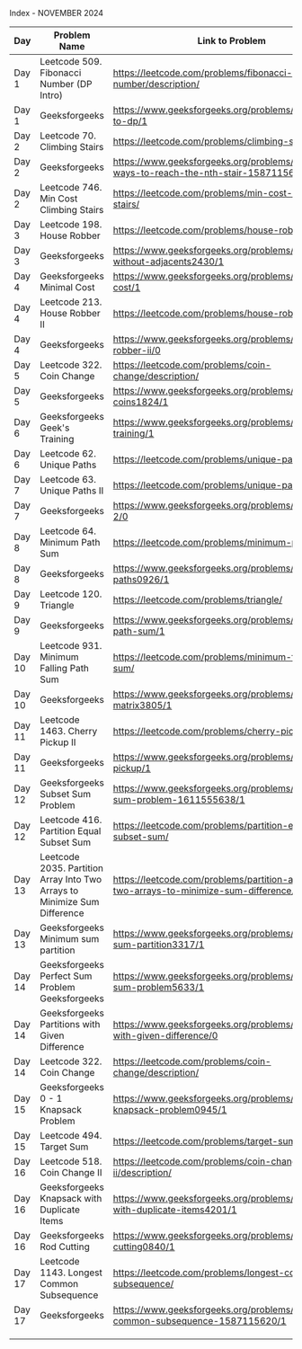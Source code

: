 Index - NOVEMBER 2024

| Day   | Problem Name                              | Link to Problem                                                                       | Notes |
| ----- | ----------------------------------------- | ------------------------------------------------------------------------------------- | ----- |
| Day 1 | Leetcode 509. Fibonacci Number (DP Intro) | https://leetcode.com/problems/fibonacci-number/description/                           | -     |
| Day 1 | Geeksforgeeks                             | https://www.geeksforgeeks.org/problems/introduction-to-dp/1                           | -     |
| Day 2 | Leetcode 70. Climbing Stairs              | https://leetcode.com/problems/climbing-stairs/                                        | -     |
| Day 2 | Geeksforgeeks                             | https://www.geeksforgeeks.org/problems/count-ways-to-reach-the-nth-stair-1587115620/1 | -     |
| Day 2 | Leetcode 746. Min Cost Climbing Stairs    | https://leetcode.com/problems/min-cost-climbing-stairs/                               | -     |
| Day 3 | Leetcode 198. House Robber                | https://leetcode.com/problems/house-robber/                                           | -     |
| Day 3 | Geeksforgeeks                             | https://www.geeksforgeeks.org/problems/max-sum-without-adjacents2430/1                | -     |
| Day 4 | Geeksforgeeks Minimal Cost | https://www.geeksforgeeks.org/problems/minimal-cost/1 | -      |
| Day 4 | Leetcode 213. House Robber II | https://leetcode.com/problems/house-robber-ii/  | -      |
| Day 4 | Geeksforgeeks | https://www.geeksforgeeks.org/problems/house-robber-ii/0  | -      |
| Day 5 | Leetcode 322. Coin Change | https://leetcode.com/problems/coin-change/description/ | -      |
| Day 5 | Geeksforgeeks | https://www.geeksforgeeks.org/problems/number-of-coins1824/1 | -      |
| Day 6 | Geeksforgeeks Geek's Training | https://www.geeksforgeeks.org/problems/geeks-training/1 | -      |
| Day 6 | Leetcode 62. Unique Paths | https://leetcode.com/problems/unique-paths/ | -      |
| Day 7 | Leetcode 63. Unique Paths II | https://leetcode.com/problems/unique-paths-ii/ | -      |
| Day 7 | Geeksforgeeks | https://www.geeksforgeeks.org/problems/grid-path-2/0 | -      |
| Day 8 | Leetcode 64. Minimum Path Sum | https://leetcode.com/problems/minimum-path-sum/ | -      |
| Day 8 | Geeksforgeeks | https://www.geeksforgeeks.org/problems/number-of-paths0926/1 | -      |
| Day 9 | Leetcode 120. Triangle | https://leetcode.com/problems/triangle/ | -      |
| Day 9 | Geeksforgeeks | https://www.geeksforgeeks.org/problems/triangle-path-sum/1 | -      |
| Day 10 | Leetcode 931. Minimum Falling Path Sum | https://leetcode.com/problems/minimum-falling-path-sum/ | -      |
| Day 10 | Geeksforgeeks | https://www.geeksforgeeks.org/problems/path-in-matrix3805/1 | -      |
| Day 11 | Leetcode 1463. Cherry Pickup II | https://leetcode.com/problems/cherry-pickup-ii/ | -      |
| Day 11 | Geeksforgeeks | https://www.geeksforgeeks.org/problems/chocolates-pickup/1 | -      |
| Day 12 | Geeksforgeeks Subset Sum Problem | https://www.geeksforgeeks.org/problems/subset-sum-problem-1611555638/1 | -      |
| Day 12 | Leetcode 416. Partition Equal Subset Sum | https://leetcode.com/problems/partition-equal-subset-sum/ | -      |
| Day 13 | Leetcode 2035. Partition Array Into Two Arrays to Minimize Sum Difference | https://leetcode.com/problems/partition-array-into-two-arrays-to-minimize-sum-difference/ | -      |
| Day 13 | Geeksforgeeks Minimum sum partition | https://www.geeksforgeeks.org/problems/minimum-sum-partition3317/1 | -      |
| Day 14 | Geeksforgeeks Perfect Sum Problem Geeksforgeeks | https://www.geeksforgeeks.org/problems/perfect-sum-problem5633/1 | -      |
| Day 14 | Geeksforgeeks Partitions with Given Difference | https://www.geeksforgeeks.org/problems/partitions-with-given-difference/0 | -      |
| Day 14 | Leetcode 322. Coin Change | https://leetcode.com/problems/coin-change/description/ | -      |
| Day 15 | Geeksforgeeks 0 - 1 Knapsack Problem | https://www.geeksforgeeks.org/problems/0-1-knapsack-problem0945/1 | -      |
| Day 15 | Leetcode 494. Target Sum | https://leetcode.com/problems/target-sum/description | -      |
| Day 16 | Leetcode 518. Coin Change II | https://leetcode.com/problems/coin-change-ii/description/ | -      |
| Day 16 | Geeksforgeeks Knapsack with Duplicate Items | https://www.geeksforgeeks.org/problems/knapsack-with-duplicate-items4201/1 | -      |
| Day 16 | Geeksforgeeks Rod Cutting | https://www.geeksforgeeks.org/problems/rod-cutting0840/1 | -      |
| Day 17 | Leetcode 1143. Longest Common Subsequence | https://leetcode.com/problems/longest-common-subsequence/ | -      |
| Day 17 | Geeksforgeeks | https://www.geeksforgeeks.org/problems/longest-common-subsequence-1587115620/1 | -      |
|       |                                           |                                                                                       |       |
|       |                                           |                                                                                       |       |
|       |                                           |                                                                                       |       |
